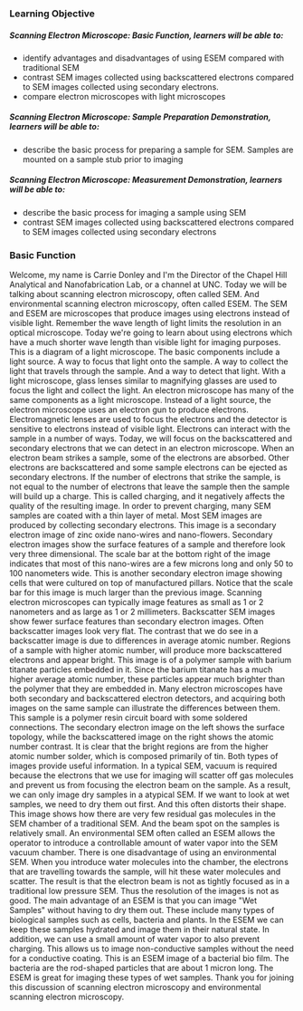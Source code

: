 ### Learning Objective

##### Scanning Electron Microscope: Basic Function, learners will be able to:

- identify advantages and disadvantages of using ESEM compared with traditional SEM
- contrast SEM images collected using backscattered electrons compared to SEM images collected using secondary electrons.
- compare electron microscopes with light microscopes

##### Scanning Electron Microscope: Sample Preparation Demonstration, learners will be able to:

- describe the basic process for preparing a sample for SEM. Samples are mounted on a sample stub prior to imaging

##### Scanning Electron Microscope: Measurement Demonstration, learners will be able to:

- describe the basic process for imaging a sample using SEM
- contrast SEM images collected using backscattered electrons compared to SEM images collected using secondary electrons

### Basic Function
Welcome, my name is Carrie Donley and I'm the Director of the Chapel Hill Analytical and Nanofabrication Lab, or a channel at UNC.
Today we will be talking about scanning electron microscopy, often called SEM. And environmental scanning electron microscopy, often called ESEM.
The SEM and ESEM are microscopes that produce images using electrons instead of visible light.
Remember the wave length of light limits the resolution in an optical microscope. Today we're going to learn about using electrons which have a much shorter wave length than visible light for imaging purposes.
This is a diagram of a light microscope. The basic components include a light source. A way to focus that light onto the sample. A way to collect the light that travels through the sample. And a way to detect that light.
With a light microscope, glass lenses similar to magnifying glasses are used to focus the light and collect the light.
An electron microscope has many of the same components as a light microscope. Instead of a light source, the electron microscope uses an electron gun to produce electrons.
Electromagnetic lenses are used to focus the electrons and the detector is sensitive to electrons instead of visible light.
Electrons can interact with the sample in a number of ways. Today, we will focus on the backscattered and secondary electrons that we can detect in an electron microscope.
When an electron beam strikes a sample, some of the electrons are absorbed.
Other electrons are backscattered and some sample electrons can be ejected as secondary electrons. If the number of electrons that strike the sample, is not equal to the number of electrons that leave the sample then the sample will build up a charge. This is called charging, and it negatively affects the quality of the resulting image.
In order to prevent charging, many SEM samples are coated with a thin layer of metal.
Most SEM images are produced by collecting secondary electrons.
This image is a secondary electron image of zinc oxide nano-wires and nano-flowers. Secondary electron images show the surface features of a sample and therefore look very three dimensional.
The scale bar at the bottom right of the image indicates that most of this nano-wires are a few microns long and only 50 to 100 nanometers wide.
This is another secondary electron image showing cells that were cultured on top of manufactured pillars. Notice that the scale bar for this image is much larger than the previous image. Scanning electron microscopes can typically image features as small as 1 or 2 nanometers and as large as 1 or 2 millimeters.
Backscatter SEM images show fewer surface features than secondary electron images. Often backscatter images look very flat. The contrast that we do see in a backscatter image is due to differences in average atomic number.
Regions of a sample with higher atomic number, will produce more backscattered electrons and appear bright.
This image is of a polymer sample with barium titanate particles embedded in it. Since the barium titanate has a much higher average atomic number, these particles appear much brighter than the polymer that they are embedded in.
Many electron microscopes have both secondary and backscattered electron detectors, and acquiring both images on the same sample can illustrate the differences between them.
This sample is a polymer resin circuit board with some soldered connections.
The secondary electron image on the left shows the surface topology, while the backscattered image on the right shows the atomic number contrast. It is clear that the bright regions are from the higher atomic number solder, which is composed primarily of tin.
Both types of images provide useful information.
In a typical SEM, vacuum is required because the electrons that we use for imaging will scatter off gas molecules and prevent us from focusing the electron beam on the sample.
As a result, we can only image dry samples in a atypical SEM.
If we want to look at wet samples, we need to dry them out first. And this often distorts their shape.
This image shows how there are very few residual gas molecules in the SEM chamber of a traditional SEM.
And the beam spot on the samples is relatively small.
An environmental SEM often called an ESEM allows the operator to introduce a controllable amount of water vapor into the SEM vacuum chamber.
There is one disadvantage of using an environmental SEM.
When you introduce water molecules into the chamber, the electrons that are travelling towards the sample, will hit these water molecules and scatter.
The result is that the electron beam is not as tightly focused as in a traditional low pressure SEM.
Thus the resolution of the images is not as good. The main advantage of an ESEM is that you can image "Wet Samples" without having to dry them out. These include many types of biological samples such as cells, bacteria and plants. In the ESEM we can keep these samples hydrated and image them in their natural state.
In addition, we can use a small amount of water vapor to also prevent charging. This allows us to image non-conductive samples without the need for a conductive coating.
This is an ESEM image of a bacterial bio film. The bacteria are the rod-shaped particles that are about 1 micron long.
The ESEM is great for imaging these types of wet samples.
Thank you for joining this discussion of scanning electron microscopy and environmental scanning electron microscopy.
